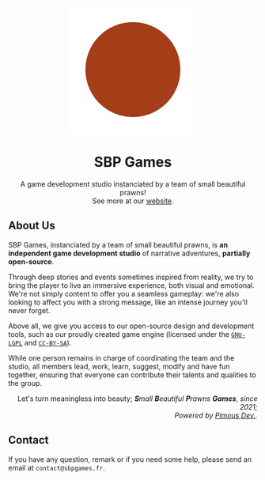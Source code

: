 <div align="center">

[<img src="/Content/Logos/SBPGames_Transparent_tempLogo.svg" alt="SBP Games temporary logo (Redirecting to our website's home page)" height="256">
](https://www.sbpgames.fr)

# SBP Games
A game development studio <span title="Litszro’s word">instanciated</span> by a team of small beautiful prawns!<br>See more at our [website](https://www.sbpgames.fr).
</div>

## About Us
SBP Games, <span title="Litszro’s word">instanciated</span> by a team of small beautiful prawns, is **an independent game development studio** of narrative adventures, **partially open-source**.

Through deep stories and events sometimes inspired from reality, <span title="Xib' sentence">we try to bring the player to live an immersive experience, both visual and emotional</span>. We're not simply content to offer you a seamless gameplay: we're also looking to <span title="Veritis' quote">affect you with a strong message</span>, like an intense journey you'll never forget.

Above all, we give you access to our open-source design and development tools, such as our proudly created game engine (licensed under the [`GNU-LGPL`](https://choosealicense.com/licenses/lgpl-3.0/) and [`CC-BY-SA`](https://choosealicense.com/licenses/cc-by-sa-4.0/)).

While one person remains in charge of coordinating the team and the studio, all members lead, work, learn, suggest, modify and <span title="Qalolaq’s word">have fun</span> together, ensuring that everyone can contribute their talents and qualities to the group.

<div align="right">

Let's turn meaningless into beauty; _**S**mall **B**eautiful **P**rawns **Games**, since 2021;_<br>
_Powered by [Pimous Dev.](https://www.pimous.dev)._
</div>

## Contact
If you have any question, remark or if you need some help, please send an email at `contact@sbpgames.fr`.